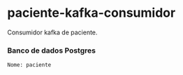 # paciente-kafka-consumidor
Consumidor kafka de paciente.

### Banco de dados Postgres
```
Nome: paciente
```
